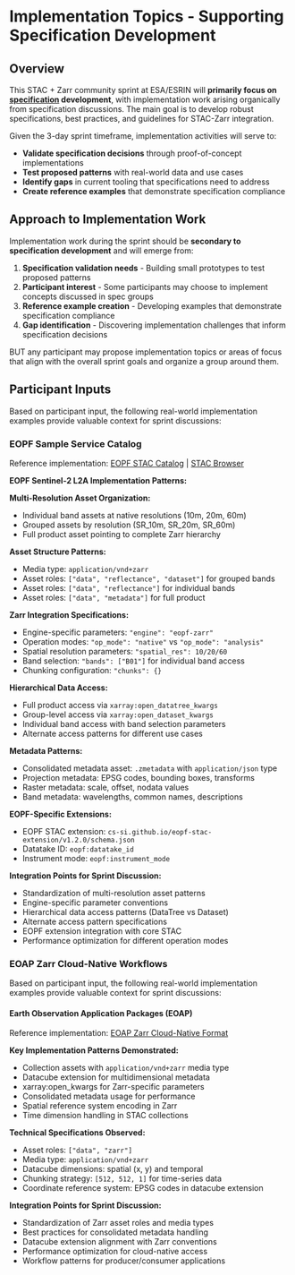 # Implementation Topics - Supporting Specification Development

## Overview

This STAC + Zarr community sprint at ESA/ESRIN will **primarily focus on [specification](specification-topics.md) development**, with implementation work arising organically from specification discussions. The main goal is to develop robust specifications, best practices, and guidelines for STAC-Zarr integration.

Given the 3-day sprint timeframe, implementation activities will serve to:

- **Validate specification decisions** through proof-of-concept implementations
- **Test proposed patterns** with real-world data and use cases
- **Identify gaps** in current tooling that specifications need to address
- **Create reference examples** that demonstrate specification compliance

## Approach to Implementation Work

Implementation work during the sprint should be **secondary to specification development** and will emerge from:

1. **Specification validation needs** - Building small prototypes to test proposed patterns
2. **Participant interest** - Some participants may choose to implement concepts discussed in spec groups
3. **Reference example creation** - Developing examples that demonstrate specification compliance
4. **Gap identification** - Discovering implementation challenges that inform specification decisions

BUT any participant may propose implementation topics or areas of focus that align with the overall sprint goals and organize a group around them.

## Participant Inputs

Based on participant input, the following real-world implementation examples provide valuable context for sprint discussions:

### EOPF Sample Service Catalog

Reference implementation: [EOPF STAC Catalog](https://stac.core.eopf.eodc.eu/) | [STAC Browser](https://stac.browser.user.eopf.eodc.eu/)

**EOPF Sentinel-2 L2A Implementation Patterns:**

**Multi-Resolution Asset Organization:**

- Individual band assets at native resolutions (10m, 20m, 60m)
- Grouped assets by resolution (SR_10m, SR_20m, SR_60m)
- Full product asset pointing to complete Zarr hierarchy

**Asset Structure Patterns:**

- Media type: `application/vnd+zarr`
- Asset roles: `["data", "reflectance", "dataset"]` for grouped bands
- Asset roles: `["data", "reflectance"]` for individual bands
- Asset roles: `["data", "metadata"]` for full product

**Zarr Integration Specifications:**

- Engine-specific parameters: `"engine": "eopf-zarr"`
- Operation modes: `"op_mode": "native"` vs `"op_mode": "analysis"`
- Spatial resolution parameters: `"spatial_res": 10/20/60`
- Band selection: `"bands": ["B01"]` for individual band access
- Chunking configuration: `"chunks": {}`

**Hierarchical Data Access:**

- Full product access via `xarray:open_datatree_kwargs`
- Group-level access via `xarray:open_dataset_kwargs`
- Individual band access with band selection parameters
- Alternate access patterns for different use cases

**Metadata Patterns:**

- Consolidated metadata asset: `.zmetadata` with `application/json` type
- Projection metadata: EPSG codes, bounding boxes, transforms
- Raster metadata: scale, offset, nodata values
- Band metadata: wavelengths, common names, descriptions

**EOPF-Specific Extensions:**

- EOPF STAC extension: `cs-si.github.io/eopf-stac-extension/v1.2.0/schema.json`
- Datatake ID: `eopf:datatake_id`
- Instrument mode: `eopf:instrument_mode`

**Integration Points for Sprint Discussion:**

- Standardization of multi-resolution asset patterns
- Engine-specific parameter conventions
- Hierarchical data access patterns (DataTree vs Dataset)
- Alternate access pattern specifications
- EOPF extension integration with core STAC
- Performance optimization for different operation modes

### EOAP Zarr Cloud-Native Workflows

Based on participant input, the following real-world implementation examples provide valuable context for sprint discussions:

#### Earth Observation Application Packages (EOAP)

Reference implementation: [EOAP Zarr Cloud-Native Format](https://eoap.github.io/zarr-cloud-native-format/exploitation/)

**Key Implementation Patterns Demonstrated:**

- Collection assets with `application/vnd+zarr` media type
- Datacube extension for multidimensional metadata
- xarray:open_kwargs for Zarr-specific parameters
- Consolidated metadata usage for performance
- Spatial reference system encoding in Zarr
- Time dimension handling in STAC collections

**Technical Specifications Observed:**

- Asset roles: `["data", "zarr"]`
- Media type: `application/vnd+zarr`
- Datacube dimensions: spatial (x, y) and temporal
- Chunking strategy: `[512, 512, 1]` for time-series data
- Coordinate reference system: EPSG codes in datacube extension

**Integration Points for Sprint Discussion:**

- Standardization of Zarr asset roles and media types
- Best practices for consolidated metadata handling
- Datacube extension alignment with Zarr conventions
- Performance optimization for cloud-native access
- Workflow patterns for producer/consumer applications
